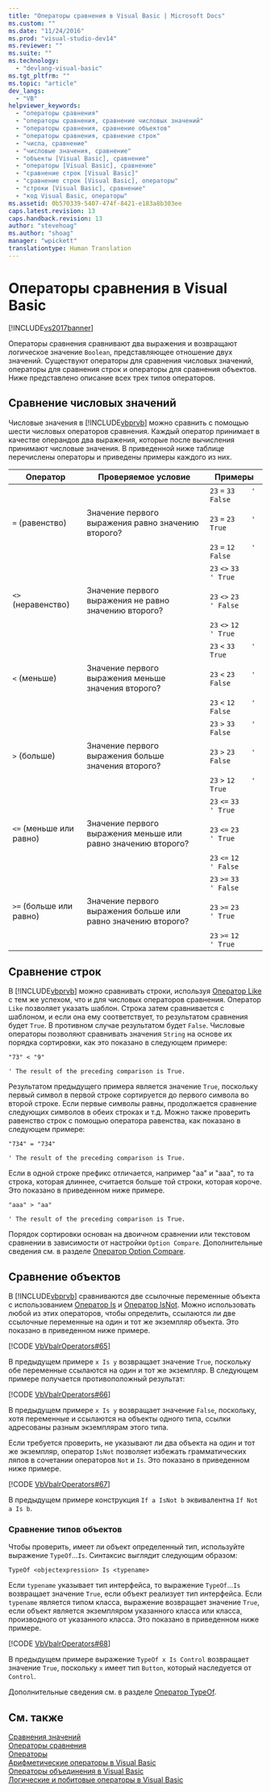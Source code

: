 ```yaml
---
title: "Операторы сравнения в Visual Basic | Microsoft Docs"
ms.custom: ""
ms.date: "11/24/2016"
ms.prod: "visual-studio-dev14"
ms.reviewer: ""
ms.suite: ""
ms.technology: 
  - "devlang-visual-basic"
ms.tgt_pltfrm: ""
ms.topic: "article"
dev_langs: 
  - "VB"
helpviewer_keywords: 
  - "операторы сравнения"
  - "операторы сравнения, сравнение числовых значений"
  - "операторы сравнения, сравнение объектов"
  - "операторы сравнения, сравнение строк"
  - "числа, сравнение"
  - "числовые значения, сравнение"
  - "объекты [Visual Basic], сравнение"
  - "операторы [Visual Basic], сравнение"
  - "сравнение строк [Visual Basic]"
  - "сравнение строк [Visual Basic], операторы"
  - "строки [Visual Basic], сравнение"
  - "код Visual Basic, операторы"
ms.assetid: 0b570339-5407-474f-8421-e183a8b303ee
caps.latest.revision: 13
caps.handback.revision: 13
author: "stevehoag"
ms.author: "shoag"
manager: "wpickett"
translationtype: Human Translation
---
```

# Операторы сравнения в Visual Basic
[!INCLUDE[vs2017banner](../../../../csharp/includes/vs2017banner.md)]

Операторы сравнения сравнивают два выражения и возвращают логическое значение `Boolean`, представляющее отношение двух значений.  Существуют операторы для сравнения числовых значений, операторы для сравнения строк и операторы для сравнения объектов.  Ниже представлено описание всех трех типов операторов.  
  
## Сравнение числовых значений  
 Числовые значения в [!INCLUDE[vbprvb](../../../../csharp/programming-guide/concepts/linq/includes/vbprvb_md.md)] можно сравнить с помощью шести числовых операторов сравнения.  Каждый оператор принимает в качестве операндов два выражения, которые после вычисления принимают числовые значения.  В приведенной ниже таблице перечислены операторы и приведены примеры каждого из них.  
  
|Оператор|Проверяемое условие|Примеры|  
|--------------|-------------------------|-------------|  
|`=` \(равенство\)|Значение первого выражения равно значению второго?|`23`   `=`   `33    ' False`<br /><br /> `23`   `=`   `23    ' True`<br /><br /> `23`   `=`   `12    ' False`|  
|`<>` \(неравенство\)|Значение первого выражения не равно значению второго?|`23`   `<>`   `33    ' True`<br /><br /> `23`   `<>`   `23    ' False`<br /><br /> `23`   `<>`   `12    ' True`|  
|`<` \(меньше\)|Значение первого выражения меньше значения второго?|`23`   `<`   `33    ' True`<br /><br /> `23`   `<`   `23    ' False`<br /><br /> `23`   `<`   `12    ' False`|  
|`>` \(больше\)|Значение первого выражения больше значения второго?|`23`   `>`   `33    ' False`<br /><br /> `23`   `>`   `23    ' False`<br /><br /> `23`   `>`   `12    ' True`|  
|`<=` \(меньше или равно\)|Значение первого выражения меньше или равно значению второго?|`23`   `<=`   `33    ' True`<br /><br /> `23`   `<=`   `23    ' True`<br /><br /> `23`   `<=`   `12    ' False`|  
|`>=` \(больше или равно\)|Значение первого выражения больше или равно значению второго?|`23`   `>=`   `33    ' False`<br /><br /> `23`   `>=`   `23    ' True`<br /><br /> `23`   `>=`   `12    ' True`|  
  
## Сравнение строк  
 В [!INCLUDE[vbprvb](../../../../csharp/programming-guide/concepts/linq/includes/vbprvb_md.md)] можно сравнивать строки, используя [Оператор Like](../../../../visual-basic/language-reference/operators/like-operator.md) с тем же успехом, что и для числовых операторов сравнения.  Оператор `Like` позволяет указать шаблон.  Строка затем сравнивается с шаблоном, и если она ему соответствует, то результатом сравнения будет `True`.  В противном случае результатом будет `False`.  Числовые операторы позволяют сравнивать значения `String` на основе их порядка сортировки, как это показано в следующем примере:  
  
 `"73" < "9"`  
  
 `' The result of the preceding comparison is True.`  
  
 Результатом предыдущего примера является значение `True`, поскольку первый символ в первой строке сортируется до первого символа во второй строке.  Если первые символы равны, продолжается сравнение следующих символов в обеих строках и т.д.  Можно также проверить равенство строк с помощью оператора равенства, как показано в следующем примере:  
  
 `"734" = "734"`  
  
 `' The result of the preceding comparison is True.`  
  
 Если в одной строке префикс отличается, например "аа" и "ааа", то та строка, которая длиннее, считается больше той строки, которая короче.  Это показано в приведенном ниже примере.  
  
 `"aaa" > "aa"`  
  
 `' The result of the preceding comparison is True.`  
  
 Порядок сортировки основан на двоичном сравнении или текстовом сравнении в зависимости от настройки `Option Compare`.  Дополнительные сведения см. в разделе [Оператор Option Compare](../../../../visual-basic/language-reference/statements/option-compare-statement.md).  
  
## Сравнение объектов  
 В [!INCLUDE[vbprvb](../../../../csharp/programming-guide/concepts/linq/includes/vbprvb_md.md)] сравниваются две ссылочные переменные объекта с использованием [Оператор Is](../../../../visual-basic/language-reference/operators/is-operator.md) и [Оператор IsNot](../../../../visual-basic/language-reference/operators/isnot-operator.md).  Можно использовать любой из этих операторов, чтобы определить, ссылаются ли две ссылочные переменные на один и тот же экземпляр объекта.  Это показано в приведенном ниже примере.  
  
 [!CODE [VbVbalrOperators#65](../CodeSnippet/VS_Snippets_VBCSharp/VbVbalrOperators#65)]  
  
 В предыдущем примере `x Is y` возвращает значение `True`, поскольку обе переменные ссылаются на один и тот же экземпляр.  В следующем примере получается противоположный результат:  
  
 [!CODE [VbVbalrOperators#66](../CodeSnippet/VS_Snippets_VBCSharp/VbVbalrOperators#66)]  
  
 В предыдущем примере `x Is y` возвращает значение `False`, поскольку, хотя переменные и ссылаются на объекты одного типа, ссылки адресованы разным экземплярам этого типа.  
  
 Если требуется проверить, не указывают ли два объекта на один и тот же экземпляр, оператор `IsNot` позволяет избежать грамматических ляпов в сочетании операторов `Not` и `Is`.  Это показано в приведенном ниже примере.  
  
 [!CODE [VbVbalrOperators#67](../CodeSnippet/VS_Snippets_VBCSharp/VbVbalrOperators#67)]  
  
 В предыдущем примере конструкция `If a IsNot b` эквивалентна `If Not a Is b`.  
  
### Сравнение типов объектов  
 Чтобы проверить, имеет ли объект определенный тип, используйте выражение `TypeOf`...`Is`.  Синтаксис выглядит следующим образом:  
  
 `TypeOf <objectexpression> Is <typename>`  
  
 Если `typename` указывает тип интерфейса, то выражение `TypeOf`...`Is` возвращает значение `True`, если объект реализует тип интерфейса.  Если `typename` является типом класса, выражение возвращает значение `True`, если объект является экземпляром указанного класса или класса, производного от указанного класса.  Это показано в приведенном ниже примере.  
  
 [!CODE [VbVbalrOperators#68](../CodeSnippet/VS_Snippets_VBCSharp/VbVbalrOperators#68)]  
  
 В предыдущем примере выражение `TypeOf x Is Control` возвращает значение `True`, поскольку `x` имеет тип `Button`, который наследуется от `Control`.  
  
 Дополнительные сведения см. в разделе [Оператор TypeOf](../../../../visual-basic/language-reference/operators/typeof-operator.md).  
  
## См. также  
 [Сравнения значений](../../../../visual-basic/programming-guide/language-features/operators-and-expressions/value-comparisons.md)   
 [Операторы сравнения](../../../../visual-basic/language-reference/operators/comparison-operators.md)   
 [Операторы](../../../../visual-basic/language-reference/operators/index.md)   
 [Арифметические операторы в Visual Basic](../../../../visual-basic/programming-guide/language-features/operators-and-expressions/arithmetic-operators.md)   
 [Операторы объединения в Visual Basic](../../../../visual-basic/programming-guide/language-features/operators-and-expressions/concatenation-operators.md)   
 [Логические и побитовые операторы в Visual Basic](../../../../visual-basic/programming-guide/language-features/operators-and-expressions/logical-and-bitwise-operators.md)